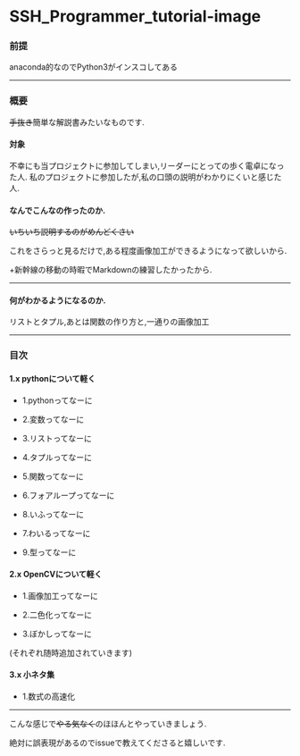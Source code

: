 # SSH_Programmer_tutorial-image
### 前提
anaconda的なのでPython3がインスコしてある
***
### 概要
~~手抜き~~簡単な解説書みたいなものです.
#### 対象
不幸にも当プロジェクトに参加してしまい,リーダーにとっての歩く電卓になった人.
私のプロジェクトに参加したが,私の口頭の説明がわかりにくいと感じた人.
#### なんでこんなの作ったのか.
~~いちいち説明するのがめんどくさい~~　

これをさらっと見るだけで,ある程度画像加工ができるようになって欲しいから.

+新幹線の移動の時暇でMarkdownの練習したかったから.
***
#### 何がわかるようになるのか.
リストとタプル,あとは関数の作り方と,一通りの画像加工
***
### 目次
#### 1.x pythonについて軽く

* 1.pythonってなーに

* 2.変数ってなーに

* 3.リストってなーに

* 4.タプルってなーに

* 5.関数ってなーに

* 6.フォアループってなーに

* 8.いふってなーに

* 7.わいるってなーに

* 9.型ってなーに

#### 2.x OpenCVについて軽く

* 1.画像加工ってなーに

* 2.二色化ってなーに

* 3.ぼかしってなーに

(それぞれ随時追加されていきます)

#### 3.x 小ネタ集

* 1.数式の高速化

***
こんな感じで~~やる気なく~~のほほんとやっていきましょう.

絶対に誤表現があるのでissueで教えてくださると嬉しいです.
